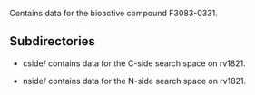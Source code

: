 Contains data for the bioactive compound F3083-0331.

## Subdirectories

- cside/ contains data for the C-side search space on rv1821.

- nside/ contains data for the N-side search space on rv1821.

